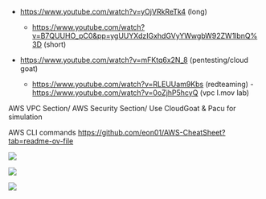 - https://www.youtube.com/watch?v=yOjVRkReTk4 (long)
  - https://www.youtube.com/watch?v=B7QUUHO_pC0&pp=ygUUYXdzIGxhdGVyYWwgbW92ZW1lbnQ%3D (short)
    
  
- https://www.youtube.com/watch?v=mFKtq6x2N_8 (pentesting/cloud goat)
  - https://www.youtube.com/watch?v=RLEUUam9Kbs (redteaming)
			  - https://www.youtube.com/watch?v=0oZjhP5hcyQ (vpc l.mov lab)
			    
			    
AWS VPC Section/
AWS Security Section/
Use CloudGoat & Pacu for simulation

AWS CLI commands
https://github.com/eon01/AWS-CheatSheet?tab=readme-ov-file


![](Pasted%20image%2020241106204928.png)

![](Pasted%20image%2020241106205024.png)

![](Pasted%20image%2020241106205041.png)